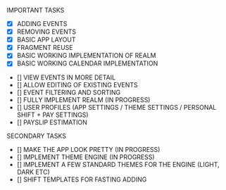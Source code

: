 IMPORTANT TASKS
- [x] ADDING EVENTS
- [x] REMOVING EVENTS
- [x] BASIC APP LAYOUT
- [x] FRAGMENT REUSE
- [x] BASIC WORKING IMPLEMENTATION OF REALM
- [x] BASIC WORKING CALENDAR IMPLEMENTATION
- [] VIEW EVENTS IN MORE DETAIL
- [] ALLOW EDITING OF EXISTING EVENTS
- [] EVENT FILTERING AND SORTING
- [] FULLY IMPLEMENT REALM (IN PROGRESS)
- [] USER PROFILES (APP SETTINGS / THEME SETTINGS / PERSONAL SHIFT + PAY SETTINGS)
- [] PAYSLIP ESTIMATION

SECONDARY TASKS

- [] MAKE THE APP LOOK PRETTY (IN PROGRESS)
- [] IMPLEMENT THEME ENGINE (IN PROGRESS)
- [] IMPLEMENT A FEW STANDARD THEMES FOR THE ENGINE (LIGHT, DARK ETC)
- [] SHIFT TEMPLATES FOR FASTING ADDING
